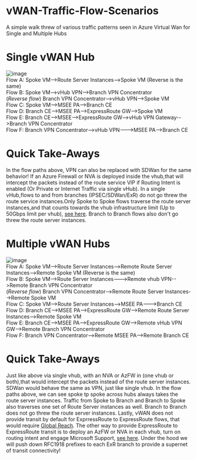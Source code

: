 # vWAN-Traffic-Flow-Scenarios
A simple walk threw of various traffic patterns seen in Azure Virtual Wan for Single and Multiple Hubs
<br>
# Single vWAN Hub
![image](https://github.com/adtork/vWAN-Traffic-Flow-Scenarios/assets/55964102/d539e04d-07a7-4432-a7a2-2c7646357d70)
<br>
Flow A: Spoke VM-->Route Server Instances-->Spoke VM (Reverse is the same)
<br>
Flow B: Spoke VM-->vHub VPN-->Branch VPN Concentrator
<br>
(*Reverse flow*) Branch VPN Concentrator-->vHub VPN-->Spoke VM
<br>
Flow C: Spoke VM-->MSEE PA-->Branch CE
<Br>
Flow D: Branch CE-->MSEE PA-->ExpressRoute GW-->Spoke VM
<Br>
Flow E: Branch CE-->MSEE-->ExpressRoute GW-->vHub VPN Gateway-->Branch VPN Concentrator
<br>
Flow F: Branch VPN Concentrator-->vHub VPN--->MSEE PA-->Branch CE

# Quick Take-Aways
In the flow paths above, VPN can also be replaced with SDWan for the same behavior! If an Azure Firewall or NVA is deployed inside the vhub,that will intercept the packets instead of the route service VIP if Routing Intent is enabled (Or Private or Internet Traffic via single vHub). In a single vHub,flows to and from branches (IPSEC/SDWan/ExR) do not go threw the route service instances.Only Spoke to Spoke flows traverse the route server instances,and that counts towards the vhub infrastructure limit (Up to 50Gbps limit per vhub), [see here](https://learn.microsoft.com/en-us/azure/azure-resource-manager/management/azure-subscription-service-limits#virtual-wan-limits). Branch to Branch flows also don't go threw the route server instances. 

# Multiple vWAN Hubs
![image](https://github.com/adtork/vWAN-Traffic-Flow-Scenarios/assets/55964102/158928e4-6d2d-4663-a7fa-4c197decb3dc)
<br>
Flow A: Spoke VM-->Route Server Instances-->Remote Route Server Instances-->Remote Spoke VM (Reverse is the same)
<br>
Flow B: Spoke VM-->Route Server Instances--->Remote vhub VPN-->Remote Branch VPN Concentrator
<br>
(*Reverse flow*) Branch VPN Concentrator-->Remote Route Server Instances-->Remote Spoke VM
<br>
Flow C: Spoke VM-->Route Server Instances-->MSEE PA--->Branch CE
<br>
Flow D: Branch CE-->MSEE PA-->ExpressRoute GW-->Remote Route Server Instances-->Remote Spoke VM
<br>
Flow E: Branch CE-->MSEE PA-->ExpressRoute GW-->Remote vHub VPN GW-->Remote Branch VPN Concentrator
<br>
Flow F: Branch VPN Concentrator-->Remote MSEE PA-->Remote Branch CE

# Quick Take-Aways
Just like above via single vhub, with an NVA or AzFW in (one vhub or both),that would intercept the packets instead of the route server instances. SDWan would behave the same as VPN, just like single vhub. In the flow paths above, we can see spoke tp spoke across hubs always takes the route server instances. Traffic from Spoke to Branch and Branch to Spoke also traverses one set of Route Server instances as well. Branch to Branch does not go threw the route server instances. Lastly, vWAN does not provide transit by default for ExprressRoute to ExpressRoute flows, that would require [Global Reach](https://learn.microsoft.com/en-us/azure/expressroute/expressroute-global-reach). The other way to provide ExpressRoute to ExpressRoute transit is to deploy an AzFW or NVA in each vhub, turn on routing intent and engage Microsoft Support, [see here](https://learn.microsoft.com/en-us/azure/virtual-wan/how-to-routing-policies#expressroute). Under the hood we will push down RFC1918 prefixes to each ExR branch to provide a supernet of transit connectivity! 



